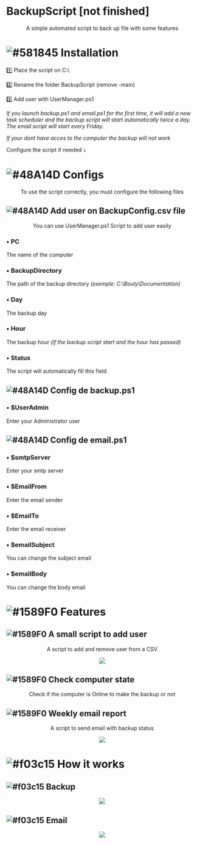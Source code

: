 # BackupScript **[not finished]**

<p align="center">
A simple automated script to back up file with some features
</p>

# ![#581845](https://placehold.co/15x15/581845/581845.png) Installation

1️⃣ Place the script on C:\

2️⃣ Rename the folder BackupScript (remove -main)

3️⃣ Add user with UserManager.ps1

*If you launch backup.ps1 and email.ps1 for the first time, it will add a new task scheduler and the backup script will start automatically twice a day. The email script will start every Friday.*

*If your dont have acces to the computer the backup will not work*

Configure the script if needed ⤵️

# ![#48A14D](https://placehold.co/15x15/48A14D/48A14D.png) Configs

<p align="center">
To use the script correctly, you must configure the following files
</p>
  
## ![#48A14D](https://placehold.co/15x15/48A14D/48A14D.png) **Add user on BackupConfig.csv file**

<p align="center">
You can use UserManager.ps1 Script to add user easily
</p>
  
### • PC 
  The name of the computer

### • BackupDirectory       
  The path of the backup directory *(exemple: C:\Bouly\Documentation)*

### • Day                
  The backup day

### • Hour                  
  The backup hour *(if the backup script start and the hour has passed)*

### • Status                
  The script will automatically fill this field

## ![#48A14D](https://placehold.co/15x15/48A14D/48A14D.png) **Config de backup.ps1**

### • $UserAdmin

  Enter your Administrator user

## ![#48A14D](https://placehold.co/15x15/48A14D/48A14D.png) **Config de email.ps1**

### • $smtpServer

  Enter your smtp server

### • $EmailFrom

  Enter the email sender

### • $EmailTo

  Enter the email receiver

### • $emailSubject

  You can change the subject email

### • $emailBody

  You can change the body email

# ![#1589F0](https://placehold.co/15x15/1589F0/1589F0.png) Features

## ![#1589F0](https://placehold.co/15x15/1589F0/1589F0.png) **A small script to add user**

<p align="center">
A script to add and remove user from a CSV
</p>

<p align="center">
  <img src="https://github.com/Bouly/BackupScript/assets/94909482/9b3ace8e-71c0-499c-b83a-c33943fbcdd0"/>
</p>
  
## ![#1589F0](https://placehold.co/15x15/1589F0/1589F0.png) **Check computer state**

<p align="center">
Check if the computer is Online to make the backup or not
</p>
  
## ![#1589F0](https://placehold.co/15x15/1589F0/1589F0.png) **Weekly email report**

<p align="center">
  A script to send email with backup status
</p>

<p align="center">
  <img src="https://github.com/Bouly/BackupScript/assets/94909482/d5af72bf-0f2f-4fe7-b195-7a505dbcce95"/>
</p>

# ![#f03c15](https://placehold.co/15x15/f03c15/f03c15.png) How it works

## ![#f03c15](https://placehold.co/15x15/f03c15/f03c15.png) Backup

<p align="center">
<img src="https://github.com/Bouly/BackupScript/assets/94909482/a0b0ae47-6614-4162-b155-12564cea45ad"/>
</p>

## ![#f03c15](https://placehold.co/15x15/f03c15/f03c15.png) Email

<p align="center">
<img src="https://github.com/Bouly/BackupScript/assets/94909482/78b84b54-5e4f-4afe-bc1a-f902aa3c1a6c"/>
</p>
